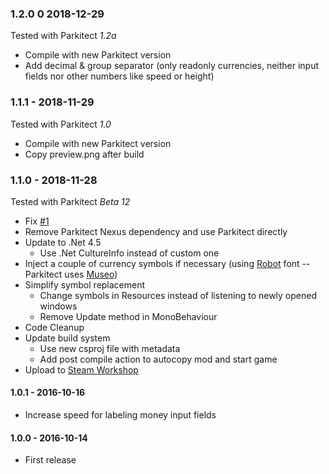 ### 1.2.0 0 2018-12-29
Tested with Parkitect *1.2a*
* Compile with new Parkitect version
* Add decimal & group separator (only readonly currencies, neither input fields nor other numbers like speed or height)

### 1.1.1 - 2018-11-29
Tested with Parkitect *1.0*
* Compile with new Parkitect version
* Copy preview.png after build

### 1.1.0 - 2018-11-28
Tested with Parkitect *Beta 12*
* Fix [#1](https://github.com/Craxy/Parkitect-Currencies/pull/1)
* Remove Parkitect Nexus dependency and use Parkitect directly
* Update to .Net 4.5
  * Use .Net CultureInfo instead of custom one
* Inject a couple of currency symbols if necessary (using [Robot](https://fonts.google.com/specimen/Roboto) font -- Parkitect uses [Museo](https://www.exljbris.com/museo.html))
* Simplify symbol replacement
  * Change symbols in Resources instead of listening to newly opened windows
  * Remove Update method in MonoBehaviour
* Code Cleanup
* Update build system
  * Use new csproj file with metadata
  * Add post compile action to autocopy mod and start game
* Upload to [Steam Workshop](https://steamcommunity.com/sharedfiles/filedetails/?id=1576312321)

#### 1.0.1 - 2016-10-16
* Increase speed for labeling money input fields

#### 1.0.0 - 2016-10-14
* First release
